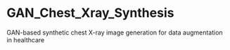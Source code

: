# GAN_Chest_Xray_Synthesis
GAN-based synthetic chest X-ray image generation for data augmentation in healthcare
